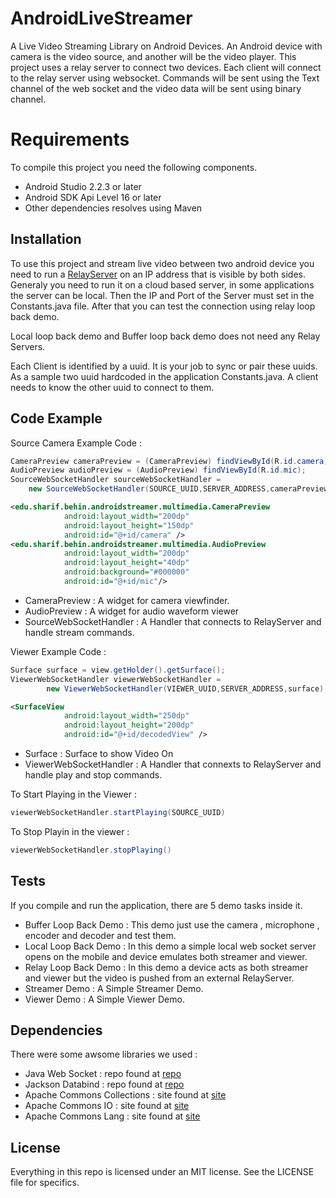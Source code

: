 # AndroidLiveStreamer
A Live Video Streaming Library on Android Devices. An Android device with camera is the video source, and another will be the video player. This project uses a relay server to connect two devices.
Each client will connect to the relay server using websocket. Commands will be sent using the Text channel of the web socket and the video data will be sent using binary channel.

# Requirements
To compile this project you need the following components.
* Android Studio 2.2.3 or later
* Android SDK Api Level 16 or later
* Other dependencies resolves using Maven

## Installation
To use this project and stream live video between two android device you need to run a [RelayServer](https://github.com/behin/RelayServer) on an IP address that is visible by both sides. Generaly you need to run it on a cloud based server, in some applications the server can be local. Then the IP and Port of the Server must set in the Constants.java file.
After that you can test the connection using relay loop back demo.

Local loop back demo and Buffer loop back demo does not need any Relay Servers.

Each Client is identified by a uuid. It is your job to sync or pair these uuids. As a sample two uuid hardcoded in the application Constants.java. A client needs to know the other uuid to connect to them.

## Code Example

Source Camera Example Code :
```java
CameraPreview cameraPreview = (CameraPreview) findViewById(R.id.camera);
AudioPreview audioPreview = (AudioPreview) findViewById(R.id.mic);
SourceWebSocketHandler sourceWebSocketHandler = 
    new SourceWebSocketHandler(SOURCE_UUID,SERVER_ADDRESS,cameraPreview,audioPreview,null);
```

```xml
<edu.sharif.behin.androidstreamer.multimedia.CameraPreview
            android:layout_width="200dp"
            android:layout_height="150dp"
            android:id="@+id/camera" />
<edu.sharif.behin.androidstreamer.multimedia.AudioPreview
            android:layout_width="200dp"
            android:layout_height="40dp"
            android:background="#000000"
            android:id="@+id/mic"/>
```

* CameraPreview : A widget for camera viewfinder.
* AudioPreview : A widget for audio waveform viewer
* SourceWebSocketHandler : A Handler that connects to RelayServer and handle stream commands.

Viewer Example Code : 

```java
Surface surface = view.getHolder().getSurface();
ViewerWebSocketHandler viewerWebSocketHandler = 
        new ViewerWebSocketHandler(VIEWER_UUID,SERVER_ADDRESS,surface);
```

```xml
<SurfaceView
            android:layout_width="250dp"
            android:layout_height="200dp"
            android:id="@+id/decodedView" />
```

* Surface : Surface to show Video On
* ViewerWebSocketHandler : A Handler that connexts to RelayServer and handle play and stop commands.

To Start Playing in the Viewer : 
```java
viewerWebSocketHandler.startPlaying(SOURCE_UUID)
```

To Stop Playin in the viewer : 
```java
viewerWebSocketHandler.stopPlaying()
```

## Tests
If you compile and run the application, there are 5 demo tasks inside it.

* Buffer Loop Back Demo : This demo just use the camera , microphone , encoder and decoder and test them.
* Local Loop Back Demo : In this demo a simple local web socket server opens on the mobile and device emulates both streamer and viewer.
* Relay Loop Back Demo : In this demo a device acts as both streamer and viewer but the video is pushed from an external RelayServer.
* Streamer Demo : A Simple Streamer Demo.
* Viewer Demo : A Simple Viewer Demo.

## Dependencies 
There were some awsome libraries we used : 
* Java Web Socket : repo found at [repo](https://github.com/TooTallNate/Java-WebSocket)
* Jackson Databind : repo found at [repo](https://github.com/FasterXML/jackson-databind)
* Apache Commons Collections : site found at [site](https://commons.apache.org/proper/commons-collections/)
* Apache Commons IO : site found at [site](http://commons.apache.org/proper/commons-io/)
* Apache Commons Lang : site found at [site](https://commons.apache.org/proper/commons-lang/)

## License 
Everything in this repo is licensed under an MIT license. See the LICENSE file for specifics.


